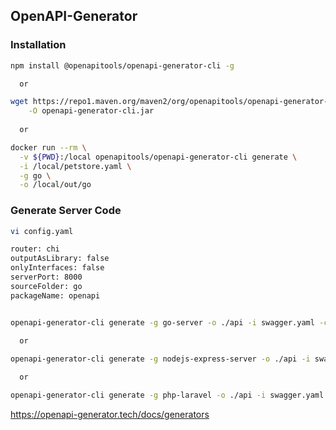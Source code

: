 ## OpenAPI-Generator

### Installation
```bash
npm install @openapitools/openapi-generator-cli -g

  or

wget https://repo1.maven.org/maven2/org/openapitools/openapi-generator-cli/7.2.0/openapi-generator-cli-7.2.0.jar \
    -O openapi-generator-cli.jar
    
  or 

docker run --rm \
  -v ${PWD}:/local openapitools/openapi-generator-cli generate \
  -i /local/petstore.yaml \
  -g go \
  -o /local/out/go
```

### Generate Server Code

```bash
vi config.yaml

router: chi
outputAsLibrary: false
onlyInterfaces: false
serverPort: 8000
sourceFolder: go
packageName: openapi


openapi-generator-cli generate -g go-server -o ./api -i swagger.yaml -c config.yaml
  
  or

openapi-generator-cli generate -g nodejs-express-server -o ./api -i swagger.yaml -c config.yaml

  or

openapi-generator-cli generate -g php-laravel -o ./api -i swagger.yaml -c config.yaml
```

https://openapi-generator.tech/docs/generators















